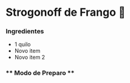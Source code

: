 # Strogonoff de Frango :chicken:
### **Ingredientes**
 - 1 quilo
 - Novo item
 - Novo item 2

### ** Modo de Preparo **


